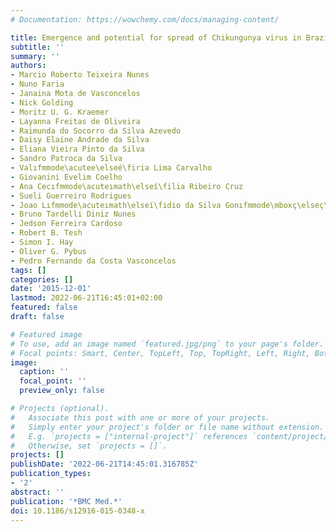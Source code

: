 ```yaml
---
# Documentation: https://wowchemy.com/docs/managing-content/

title: Emergence and potential for spread of Chikungunya virus in Brazil
subtitle: ''
summary: ''
authors:
- Marcio Roberto Teixeira Nunes
- Nuno Faria
- Janaina Mota de Vasconcelos
- Nick Golding
- Moritz U. G. Kraemer
- Layanna Freitas de Oliveira
- Raimunda do Socorro da Silva Azevedo
- Daisy Elaine Andrade da Silva
- Eliana Vieira Pinto da Silva
- Sandro Patroca da Silva
- Valıfmmode\acutee\elseé\firia Lima Carvalho
- Giovanini Evelim Coelho
- Ana Cecıfmmode\acuteımath\elseí\filia Ribeiro Cruz
- Sueli Guerreiro Rodrigues
- Joao Lıfmmode\acuteımath\elseí\fidio da Silva Gonıfmmode\mboxç\elseç\fialves Vianez
- Bruno Tardelli Diniz Nunes
- Jedson Ferreira Cardoso
- Robert B. Tesh
- Simon I. Hay
- Oliver G. Pybus
- Pedro Fernando da Costa Vasconcelos
tags: []
categories: []
date: '2015-12-01'
lastmod: 2022-06-21T16:45:01+02:00
featured: false
draft: false

# Featured image
# To use, add an image named `featured.jpg/png` to your page's folder.
# Focal points: Smart, Center, TopLeft, Top, TopRight, Left, Right, BottomLeft, Bottom, BottomRight.
image:
  caption: ''
  focal_point: ''
  preview_only: false

# Projects (optional).
#   Associate this post with one or more of your projects.
#   Simply enter your project's folder or file name without extension.
#   E.g. `projects = ["internal-project"]` references `content/project/deep-learning/index.md`.
#   Otherwise, set `projects = []`.
projects: []
publishDate: '2022-06-21T14:45:01.316785Z'
publication_types:
- '2'
abstract: ''
publication: '*BMC Med.*'
doi: 10.1186/s12916-015-0348-x
---
```

